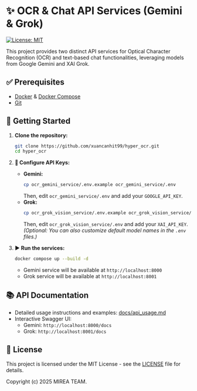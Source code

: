 # ✨ OCR & Chat API Services (Gemini & Grok)

[![License: MIT](https://img.shields.io/badge/License-MIT-yellow.svg)](https://opensource.org/licenses/MIT)

This project provides two distinct API services for Optical Character Recognition (OCR) and text-based chat functionalities, leveraging models from Google Gemini and XAI Grok.

## ✅ Prerequisites

*   [Docker](https://docs.docker.com/get-docker/) & [Docker Compose](https://docs.docker.com/compose/install/)
*   [Git](https://git-scm.com/downloads)

## 🚀 Getting Started

1.  **Clone the repository:**
    ```bash
    git clone https://github.com/xuancanhit99/hyper_ocr.git
    cd hyper_ocr
    ```

2.  **🔑 Configure API Keys:**
    *   **Gemini:**
        ```bash
        cp ocr_gemini_service/.env.example ocr_gemini_service/.env
        ```
        Then, edit `ocr_gemini_service/.env` and add your `GOOGLE_API_KEY`.
    *   **Grok:**
        ```bash
        cp ocr_grok_vision_service/.env.example ocr_grok_vision_service/.env
        ```
        Then, edit `ocr_grok_vision_service/.env` and add your `XAI_API_KEY`.
    *(Optional: You can also customize default model names in the `.env` files.)*

3.  **▶️ Run the services:**
    ```bash
    docker compose up --build -d
    ```
    *   Gemini service will be available at `http://localhost:8000`
    *   Grok service will be available at `http://localhost:8001`

## 📚 API Documentation

*   Detailed usage instructions and examples: [docs/api_usage.md](docs/api_usage.md)
*   Interactive Swagger UI:
    *   Gemini: `http://localhost:8000/docs`
    *   Grok: `http://localhost:8001/docs`

## 📜 License

This project is licensed under the MIT License - see the [LICENSE](LICENSE) file for details.

Copyright (c) 2025 MIREA TEAM.